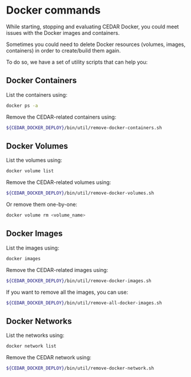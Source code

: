 # Docker commands

While starting, stopping and evaluating CEDAR Docker, you could meet issues with the Docker images and containers.

Sometimes you could need to delete Docker resources (volumes, images, containers) in order to create/build them again.

To do so, we have a set of utility scripts that can help you:

## Docker Containers

List the containers using:
```sh
docker ps -a
```

Remove the CEDAR-related containers using:
```sh
${CEDAR_DOCKER_DEPLOY}/bin/util/remove-docker-containers.sh 
```

## Docker Volumes

List the volumes using:
```sh
docker volume list 
```

Remove the CEDAR-related volumes using:
```sh
${CEDAR_DOCKER_DEPLOY}/bin/util/remove-docker-volumes.sh 
```

Or remove them one-by-one:
```sh
docker volume rm <volume_name>
```

## Docker Images

List the images using:
```sh
docker images
```

Remove the CEDAR-related images using:
```sh
${CEDAR_DOCKER_DEPLOY}/bin/util/remove-docker-images.sh 
```

If you want to remove all the images, you can use:
```sh
${CEDAR_DOCKER_DEPLOY}/bin/util/remove-all-docker-images.sh
```
## Docker Networks

List the networks using:
```sh
docker network list
```

Remove the CEDAR network using:
```sh
${CEDAR_DOCKER_DEPLOY}/bin/util/remove-docker-network.sh 
```
